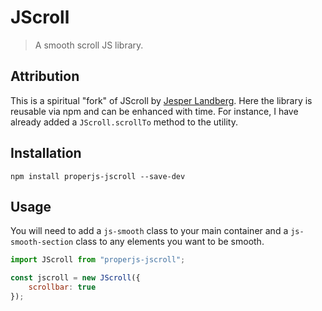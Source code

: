 JScroll
=======

> A smooth scroll JS library.



## Attribution
This is a spiritual "fork" of JScroll by [Jesper Landberg](https://github.com/jesperlandberg/JScroll). Here the library is reusable via npm and can be enhanced with time. For instance, I have already added a `JScroll.scrollTo` method to the utility.



## Installation
```shell
npm install properjs-jscroll --save-dev
```


## Usage
You will need to add a `js-smooth` class to your main container and a `js-smooth-section` class to any elements you want to be smooth.

```javascript
import JScroll from "properjs-jscroll";

const jscroll = new JScroll({
    scrollbar: true
});
```
